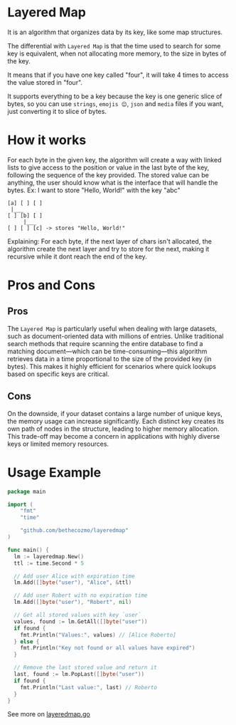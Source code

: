 # Layered Map

It is an algorithm that organizes data by its key, like some map structures.

The differential with `Layered Map` is that the time used to search for some key is equivalent, when not allocating more memory, to the size in bytes of the key.

It means that if you have one key called "four", it will take 4 times to access the value stored in "four".

It supports everything to be a key because the key is one generic slice of bytes, so you can use `strings`, `emojis 😊`, `json` and `media` files if you want, just converting it to slice of bytes.

# How it works

For each byte in the given key, the algorithm will create a way with linked lists to give access to the position or value in the last byte of the key, following the sequence of the key provided. The stored value can be anything, the user should know what is the interface that will handle the bytes.
Ex: I want to store "Hello, World!" with the key "abc"

```
[a] [ ] [ ]
 |___
[ ] [b] [ ]
     |___
[ ] [ ] [c] -> stores "Hello, World!"
```

Explaining: For each byte, if the next layer of chars isn't allocated, the algorithm create the next layer and try to store for the next, making it recursive while it dont reach the end of the key.

# Pros and Cons

## Pros

The `Layered Map` is particularly useful when dealing with large datasets, such as document-oriented data with millions of entries. Unlike traditional search methods that require scanning the entire database to find a matching document—which can be time-consuming—this algorithm retrieves data in a time proportional to the size of the provided key (in bytes). This makes it highly efficient for scenarios where quick lookups based on specific keys are critical.

## Cons

On the downside, if your dataset contains a large number of unique keys, the memory usage can increase significantly. Each distinct key creates its own path of nodes in the structure, leading to higher memory allocation. This trade-off may become a concern in applications with highly diverse keys or limited memory resources.

# Usage Example

```go
package main

import (
	"fmt"
	"time"

	"github.com/bethecozmo/layeredmap"
)

func main() {
  lm := layeredmap.New()
  ttl := time.Second * 5

  // Add user Alice with expiration time
  lm.Add([]byte("user"), "Alice", &ttl)

  // Add user Robert with no expiration time
  lm.Add([]byte("user"), "Robert", nil)

  // Get all stored values with key `user`
  values, found := lm.GetAll([]byte("user"))
  if found {
    fmt.Println("Values:", values) // [Alice Roberto]
  } else {
    fmt.Println("Key not found or all values have expired")
  }

  // Remove the last stored value and return it
  last, found := lm.PopLast([]byte("user"))
  if found {
    fmt.Println("Last value:", last) // Roberto
  }
}
```

See more on [layeredmap.go](./layeredmap.go)